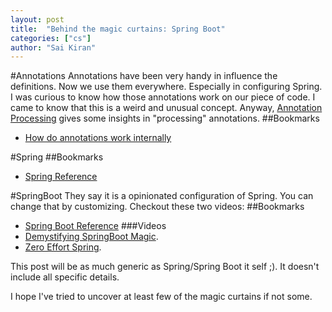 ```yaml
---
layout: post
title:  "Behind the magic curtains: Spring Boot"
categories: ["cs"]
author: "Sai Kiran"
---
```


#Annotations
Annotations have been very handy in influence the definitions. Now we use them everywhere. 
Especially in configuring Spring. 
I was curious to know how those annotations work on our piece of code. I came to know that this is a weird and unusual concept.
Anyway, [Annotation Processing][Annotation Processing 101] gives some insights in "processing" annotations.
##Bookmarks
- [How do annotations work internally][How do annotations work internally]

#Spring
##Bookmarks
- [Spring Reference][Spring Link 1]

#SpringBoot
They say it is a opinionated configuration of Spring. You can change that by customizing.
Checkout these two videos:
##Bookmarks
- [Spring Boot Reference][Springboot Link 1]
###Videos
- [Demystifying SpringBoot Magic][Demystifying SpringBoot Magic].
- [Zero Effort Spring][Zero Effort Spring].


This post will be as much generic as Spring/Spring Boot it self ;). It doesn't include all specific details.



I hope I've tried to uncover at least few of the magic curtains if not some.


[Annotation Processing 101]: http://hannesdorfmann.com/annotation-processing/annotationprocessing101
[How do annotations work internally]: https://stackoverflow.com/questions/18189980/how-do-annotations-work-internally

[Spring Link 1]: http://docs.spring.io/spring/docs/current/spring-framework-reference/htmlsingle/
[Springboot Link 1]: http://docs.spring.io/spring-boot/docs/current/reference/htmlsingle/
[Demystifying SpringBoot Magic]: https://spring.io/blog/2016/12/14/spring-tips-demystifying-bootiful-magic
[Zero Effort Spring]: https://www.youtube.com/watch?v=cTPAKMIm_pM&list=PLgGXSWYM2FpOa_FTla-x5Wd10dpmgrRC4